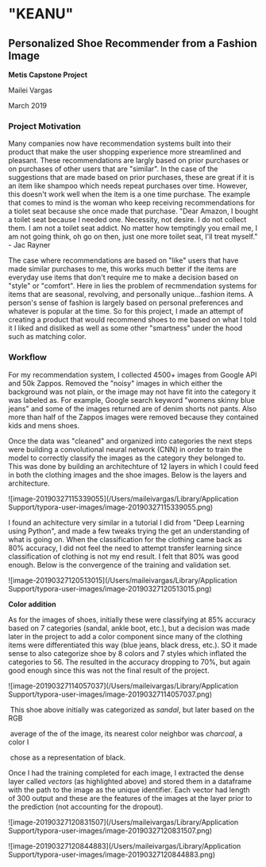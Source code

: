 # "KEANU"

## Personalized Shoe Recommender from a Fashion Image

**Metis Capstone Project**

Mailei Vargas

March 2019



### Project Motivation

Many companies now have recommendation systems built into their product that make the user shopping experience more streamlined and pleasant.  These recommendations are largly based on prior purchases or on purchases of other users that are "similar".  In the case of the suggestions that are made based on prior purchases, these are great if it is an item like shampoo which needs repeat purchases over time.  However, this doesn't work well when the item is a one time purchase.  The example that comes to mind is the woman who keep receiving recommendations for a tiolet seat because she once made that purchase.  "Dear Amazon, I bought a toilet seat because I needed one. Necessity, not desire. I do not collect them. I am not a toilet seat addict. No matter how temptingly you email me, I am not going think, oh go on then, just one more toilet seat, I'll treat myself." - Jac Rayner

The case where recommendations are based on "like" users that have made similar purchases to me, this works much better if the items are everyday use items that don't require me to make a decision based on "style" or "comfort".  Here in lies the problem of recmmendation systems for items that are seasonal, revolving, and personally unique…fashion items.  A person's sense of fashion is largely based on personal preferences and whatever is popular at the time.  So for this project, I made an attempt of creating a product that would recommend shoes to me based on what I told it I liked and disliked as well as some other "smartness" under the hood such as matching color.  

### Workflow

For my recommendation system, I collected 4500+ images from Google API and 50k Zappos.  Removed the "noisy" images in which either the background was not plain, or the image may not have fit into the category it was labeled as.  For example, Google search keyword "womens skinny blue jeans" and some of the images returned are of denim shorts not pants. Also more than half of the Zappos images were removed because they contained kids and mens shoes.  

Once the data was "cleaned" and organized into categories the next steps were building a convolutional neural network (CNN) in order to train the model to correctly classify the images as the category they belonged to.  This was done by building an architechture of 12 layers in which I could feed in both the clothing images and the shoe images.  Below is the layers and architecture. 

![image-20190327115339055](/Users/maileivargas/Library/Application Support/typora-user-images/image-20190327115339055.png)

  

I found an achitecture very similar in a tutorial I did from "Deep Learning using Python", and made a few tweaks trying the get an understanding of what is going on.  When the classification for the clothing came back as 80% accuracy, I did not feel the need to attempt transfer learning since classification of clothing is not my end result.  I felt that 80% was good enough.  Below is the convergence of the training and validation set. 

![image-20190327120513015](/Users/maileivargas/Library/Application Support/typora-user-images/image-20190327120513015.png)

**Color addition**

As for the images of shoes, initially these were classifying at 85% accuracy based on 7 categories (sandal, ankle boot, etc.), but a decision was made later in the project to add a color component since many of the clothing items were differentiated this way (blue jeans, black dress, etc.). SO it made sense to also categorize shoe by 8 colors and 7 styles which inflated the categories to 56.  The resulted in the accuracy dropping to 70%, but again good enough since this was not the final result of the project.  

![image-20190327114057037](/Users/maileivargas/Library/Application Support/typora-user-images/image-20190327114057037.png)

​                     This shoe above initially was categorized as *sandal*, but later based on the RGB 

​                     average of the of the image, its nearest color neighbor was *charcoal*, a color I 

​                     chose as a representation of black.  



Once I had the training completed for each image, I extracted the dense layer called *vectors* (as highlighted above) and stored them in a dataframe with the path to the image as the unique identifier.  Each vector had length of 300 output and these are the features of the images at the layer prior to the prediction (not accounting for the dropout).      

![image-20190327120831507](/Users/maileivargas/Library/Application Support/typora-user-images/image-20190327120831507.png)

![image-20190327120844883](/Users/maileivargas/Library/Application Support/typora-user-images/image-20190327120844883.png)



